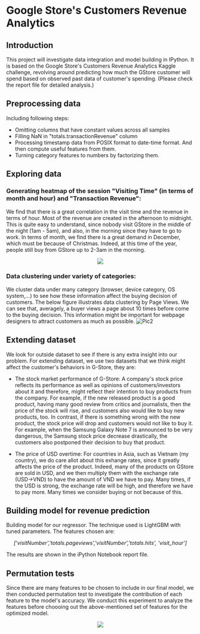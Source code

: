 

# Google Store's Customers Revenue Analytics

## Introduction
This project will investigate data integration and model building in IPython. It is based on the Google Store's Customers Revenue Analytics Kaggle challenge, revolving around predicting how much the GStore customer will spend based on observed past data of customer's spending.
(Please check the report file for detailed analysis.)

## Preprocessing data
Including following steps:
- Omitting columns that have constant values across all samples
- Filling NaN in "totals.transactionRevenue" column
- Processing timestamp data from POSIX format to date-time format. And then compute useful features from them.
- Turning category features to numbers by factorizing them. 

## Exploring data
### Generating heatmap of the session "Visiting Time" (in terms of month and hour) and "Transaction Revenue":
We find that there is a great correlation in the visit time and the revenue in terms of hour. Most of the revenue are created in the afternoon to midnight. This is quite easy to understand, since nobody visit GStore in the middle of the night (1am - 5am), and also, in the morning since they have to go to work.
In terms of month, we find there is a great demand in December, which must be because of Christmas. Indeed, at this time of the year, people still buy from GStore up to 2-3am in the morning.

<p align="center">
  <img  src="../master/illustrations/heatmap.png">
</p>

### Data clustering under variety of categories:
We cluster data under many category (browser, device category, OS system,...) to see how these information affect the buying decision of customers.
The below figure illustrates data clustering by Page Views. We can see that, averagely, a buyer views a page about 10 times before come to the buying decision. This information might be important for webpage designers to attract customers as much as possible.
![Pic2](../master/illustrations/behaviors.png)

## Extending dataset
We look for outside dataset to see if there is any extra insight into our problem. For extending dataset, we use two datasets that we think might affect the customer's behaviors in G-Store, they are:
- The stock market performance of G-Store:
A company's stock price reflects its performance as well as opinions of customers/investors about it and therefore, might reflect their intention to buy products from the company. For example, if the new released product is a good product, having many good review from critics and journalists, then the price of the stock will rise, and customers also would like to buy new products, too. In contrast, if there is something wrong with the new product, the stock price will drop and customers would not like to buy it. For example, when the Samsung Galaxy Note 7 is announced to be very dangerous, the Samsung stock price decrease drastically, the customers also postponed their decision to buy that product.
 
- The price of USD overtime:
For countries in Asia, such as Vietnam (my country), we do care allot about this exhange rates, since it greatly affects the price of the product. Indeed, many of the products on GStore are sold in USD, and we then multiply them with the exchange rate (USD->VND) to have the amount of VND we have to pay. Many times, if the USD is strong, the exchange rate will be high, and therefore we have to pay more. Many times we consider buying or not because of this. 


## Building model for revenue prediction
Building model for our regressor. The technique used is LightGBM with tuned parameters. 
The features chosen are: 

<p align="center">
  <i> ['visitNumber','totals.pageviews','visitNumber','totals.hits', 'visit_hour'] </i>
</p>

The results are shown in the iPython Notebook report file.

## Permutation tests 
Since there are many features to be chosen to include in our final model, we then conducted permutation test to investigate the contribution of each feature to the model's accuracy. We conduct this experiment to analyze the features before choooing out the above-mentioned set of features for the optimized model.

<p align="center">
  <img  src="../master/illustrations/All_permutation_test.jpg">
</p>








